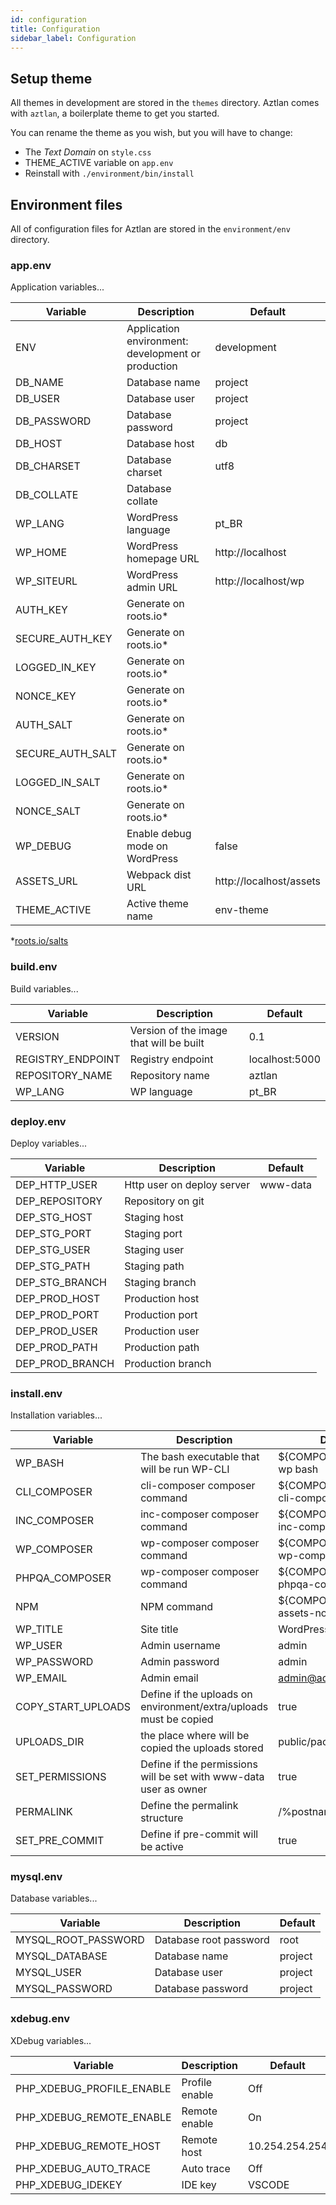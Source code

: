 ```yaml
---
id: configuration
title: Configuration
sidebar_label: Configuration
---
```


## Setup theme
All themes in development are stored in the `themes` directory. Aztlan comes with `aztlan`, a boilerplate theme to get you started.

You can rename the theme as you wish, but you will have to change:

 - The *Text Domain* on `style.css`
 - THEME_ACTIVE variable on `app.env`
 - Reinstall with `./environment/bin/install`

## Environment files
All of configuration files for Aztlan are stored in the `environment/env` directory.

### app.env

Application variables...

|Variable    		|Description                                       	|Default                    |
|-------------------|---------------------------------------------------|---------------------------|
|ENV         		|Application environment: development or production	|development                |
|DB_NAME     		|Database name										|project	                |
|DB_USER     		|Database user										|project	                |
|DB_PASSWORD 		|Database password									|project	                |
|DB_HOST 	 		|Database host										|db	    		            |
|DB_CHARSET	 		|Database charset									|utf8		                |
|DB_COLLATE	 		|Database collate									|			                |
|WP_LANG     		|WordPress language                                	|pt_BR                      |
|WP_HOME     		|WordPress homepage URL                            	|http://localhost           |
|WP_SITEURL  		|WordPress admin URL                               	|http://localhost/wp        |
|AUTH_KEY	 		|Generate on roots.io*                             	|					        |
|SECURE_AUTH_KEY	|Generate on roots.io*                             	|					        |
|LOGGED_IN_KEY		|Generate on roots.io*                             	|					        |
|NONCE_KEY			|Generate on roots.io*                            	|					        |
|AUTH_SALT	 		|Generate on roots.io*                             	|					        |
|SECURE_AUTH_SALT	|Generate on roots.io*                             	|					        |
|LOGGED_IN_SALT		|Generate on roots.io*                             	|					        |
|NONCE_SALT			|Generate on roots.io*                            	|					        |
|WP_DEBUG    		|Enable debug mode on WordPress                    	|false                      |
|ASSETS_URL 		|Webpack dist URL                                 	|http://localhost/assets    |
|THEME_ACTIVE		|Active theme name                                 	|env-theme                  |
*[roots.io/salts](https://roots.io/salts.html)

### build.env

Build variables...

|Variable    		|Description    							|Default    	|
|-------------------|-------------------------------------------|---------------|
|VERSION			|Version of the image that will be built	|0.1			|
|REGISTRY_ENDPOINT	|Registry endpoint							|localhost:5000 |
|REPOSITORY_NAME	|Repository name							|aztlan			|
|WP_LANG			|WP language								|pt_BR			|

### deploy.env

Deploy variables...

|Variable    		|Description    			|Default    	|
|-------------------|---------------------------|---------------|
|DEP_HTTP_USER		|Http user on deploy server	|www-data		|
|DEP_REPOSITORY		|Repository on git			|				|
|DEP_STG_HOST		|Staging host				|				|
|DEP_STG_PORT		|Staging port				|				|
|DEP_STG_USER		|Staging user				|				|
|DEP_STG_PATH		|Staging path				|				|
|DEP_STG_BRANCH		|Staging branch				|				|
|DEP_PROD_HOST		|Production host			|				|
|DEP_PROD_PORT		|Production port			|				|
|DEP_PROD_USER		|Production user			|				|
|DEP_PROD_PATH		|Production path			|				|
|DEP_PROD_BRANCH	|Production branch			|				|

### install.env

Installation variables...

|Variable    		|Description      														|Default        						|
|-------------------|-----------------------------------------------------------------------|---------------------------------------|
|WP_BASH	 		|The bash executable that will be run WP-CLI							|${COMPOSE} run --rm wp bash			|
|CLI_COMPOSER	 	|cli-composer composer command    										|${COMPOSE} run --rm cli-composer		|
|INC_COMPOSER	 	|inc-composer composer command    										|${COMPOSE} run --rm inc-composer		|
|WP_COMPOSER	 	|wp-composer composer command    										|${COMPOSE} run --rm wp-composer		|
|PHPQA_COMPOSER	 	|wp-composer composer command    										|${COMPOSE} run --rm phpqa-composer		|
|NPM	 			|NPM command    														|${COMPOSE} run --rm assets-node npm	|
|WP_TITLE    		|Site title       														|WordPress      						|
|WP_USER     		|Admin username   														|admin          						|
|WP_PASSWORD 		|Admin password   														|admin          						|
|WP_EMAIL    		|Admin email      														|admin@admin.com						|
|COPY_START_UPLOADS	|Define if the uploads on environment/extra/uploads must be copied 		|true									|
|UPLOADS_DIR    	|the place where will be copied the uploads stored 						|public/packages/uploads				|
|SET_PERMISSIONS    |Define if the permissions will be set with www-data user as owner      |true									|
|PERMALINK    		|Define the permalink structure     									|/%postname%/							|
|SET_PRE_COMMIT    	|Define if pre-commit will be active     								|true									|

### mysql.env

Database variables...

|Variable    			|Description            |Default    |
|-----------------------|-----------------------|-----------|
|MYSQL_ROOT_PASSWORD	|Database root password	|root		|
|MYSQL_DATABASE			|Database name			|project	|
|MYSQL_USER				|Database user			|project	|
|MYSQL_PASSWORD			|Database password		|project	|

### xdebug.env

XDebug variables...

|Variable    				|Description    |Default    	|
|---------------------------|---------------|---------------|
|PHP_XDEBUG_PROFILE_ENABLE	|Profile enable	|Off			|
|PHP_XDEBUG_REMOTE_ENABLE	|Remote enable	|On				|
|PHP_XDEBUG_REMOTE_HOST		|Remote host	|10.254.254.254	|
|PHP_XDEBUG_AUTO_TRACE		|Auto trace		|Off			|
|PHP_XDEBUG_IDEKEY			|IDE key		|VSCODE			|


